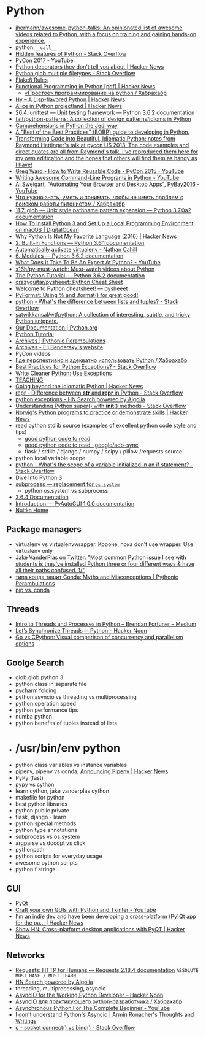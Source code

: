 # Python
- [jhermann/awesome-python-talks: An opinionated list of awesome videos related to Python, with a focus on training and gaining hands-on experience.](https://github.com/jhermann/awesome-python-talks)
- python `__call__`
- [Hidden features of Python - Stack Overflow](https://stackoverflow.com/questions/101268/hidden-features-of-python)
- [PyCon 2017 - YouTube](https://www.youtube.com/channel/UCrJhliKNQ8g0qoE_zvL8eVg/videos?flow=grid&sort=p&view=0)
- [Python decorators they don't tell you about | Hacker News](https://news.ycombinator.com/item?id=16084238)
- [Python glob multiple filetypes - Stack Overflow](https://stackoverflow.com/questions/4568580/python-glob-multiple-filetypes)
- [Flake8 Rules](https://lintlyci.github.io/Flake8Rules/?utm_campaign=read_more&utm_medium=blog&utm_source=mybridge)
- [Functional Programming in Python [pdf] | Hacker News](https://news.ycombinator.com/item?id=15245095)
    - [«Простое» программирование на python / Хабрахабр](https://habrahabr.ru/post/346272/)
- [Hy – A Lisp-flavored Python | Hacker News](https://news.ycombinator.com/item?id=14909786)
- [Alice in Python projectland | Hacker News](https://news.ycombinator.com/item?id=15378487)
- [26.4. unittest — Unit testing framework — Python 3.6.2 documentation](https://docs.python.org/3/library/unittest.html)
- [faif/python-patterns: A collection of design patterns/idioms in Python](https://github.com/faif/python-patterns)
- [Comprehensions in Python the Jedi way](https://gist.github.com/bearfrieze/a746c6f12d8bada03589)
- [A "Best of the Best Practices" (BOBP) guide to developing in Python.](https://gist.github.com/sloria/7001839)
- [Transforming Code into Beautiful, Idiomatic Python: notes from Raymond Hettinger's talk at pycon US 2013. The code examples and direct quotes are all from Raymond's talk. I've reproduced them here for my own edification and the hopes that others will find them as handy as I have!](https://gist.github.com/JeffPaine/6213790)
- [Greg Ward - How to Write Reusable Code - PyCon 2015 - YouTube](https://www.youtube.com/watch?v=r9cnHO15YgU)
- [Writing Awesome Command-Line Programs in Python - YouTube](https://www.youtube.com/watch?v=gR73nLbbgqY)
- [Al Sweigart, "Automating Your Browser and Desktop Apps", PyBay2016 - YouTube](https://www.youtube.com/watch?v=dZLyfbSQPXI)
- [Что нужно знать, уметь и понимать, чтобы не иметь проблем с поиском работы питонистом / Хабрахабр](https://habrahabr.ru/post/311642/)
- [11.7. glob — Unix style pathname pattern expansion — Python 3.7.0a2 documentation](https://docs.python.org/3.7/library/glob.html)
- [How To Install Python 3 and Set Up a Local Programming Environment on macOS | DigitalOcean](https://www.digitalocean.com/community/tutorials/how-to-install-python-3-and-set-up-a-local-programming-environment-on-macos#step-5-%E2%80%94-creating-a-virtual-environment)
- [Why Python Is Not My Favorite Language (2016) | Hacker News](https://news.ycombinator.com/item?id=14594211)
- [2. Built-in Functions — Python 3.6.1 documentation](https://docs.python.org/3/library/functions.html)
- [Automatically activate virtualenv - Nathan Cahill](http://nathancahill.github.io/automatically-activate-virtualenv/)
- [6. Modules — Python 3.6.2 documentation](https://docs.python.org/3/tutorial/modules.html#tut-packages)
- [What Does It Take To Be An Expert At Python? - YouTube](https://www.youtube.com/watch?v=7lmCu8wz8ro)
- [s16h/py-must-watch: Must-watch videos about Python](https://github.com/s16h/py-must-watch)
- [The Python Tutorial — Python 3.6.2 documentation](https://docs.python.org/3.6/tutorial/index.html)
- [crazyguitar/pysheeet: Python Cheat Sheet](https://github.com/crazyguitar/pysheeet)
- [Welcome to Python cheatsheet! — pysheeet](https://www.pythonsheets.com/)
- [PyFormat: Using % and .format() for great good!](https://pyformat.info/)
- [python - What's the difference between lists and tuples? - Stack Overflow](https://stackoverflow.com/questions/626759/whats-the-difference-between-lists-and-tuples?noredirect=1&lq=1)
- [satwikkansal/wtfpython: A collection of interesting, subtle, and tricky Python snippets.](https://github.com/satwikkansal/wtfpython?utm_campaign=explore-email&utm_medium=email&utm_source=newsletter&utm_term=weekly)
- [Our Documentation | Python.org](https://www.python.org/doc/)
- [Python Tutorial](https://pythonspot.com/en/)
- [Archives | Pythonic Perambulations](https://jakevdp.github.io/archives.html)
- [Archives - Eli Bendersky's website](https://eli.thegreenplace.net/archives/all)
- PyCon videos
- [Где перспективно и адекватно использовать Python / Хабрахабр](https://habrahabr.ru/post/340894/)
- [Best Practices for Python Exceptions? - Stack Overflow](https://stackoverflow.com/questions/839636/best-practices-for-python-exceptions/839844#839844)
- [Write Cleaner Python: Use Exceptions](https://jeffknupp.com/blog/2013/02/06/write-cleaner-python-use-exceptions/)
- [TEACHING](http://www.labri.fr/perso/nrougier/teaching/)
- [Going beyond the idiomatic Python | Hacker News](https://news.ycombinator.com/item?id=15609686)
- [repr - Difference between __str__ and __repr__ in Python - Stack Overflow](https://stackoverflow.com/questions/1436703/difference-between-str-and-repr-in-python#2626364)
- [python exceptions - HN Search powered by Algolia](https://hn.algolia.com/?query=python%20exceptions&sort=byPopularity&prefix&page=0&dateRange=all&type=story)
- [Understanding Python super() with __init__() methods - Stack Overflow](https://stackoverflow.com/questions/576169/understanding-python-super-with-init-methods)
- [Norvig's Python programs to practice or demonstrate skills | Hacker News](https://news.ycombinator.com/item?id=15787023)
- read python stdlib source (examples of excellent python code style and tips)
    - [good python code to read](http://benhoyt.com/projects/)
    - [good python code to read · google/adb-sync](https://github.com/google/adb-sync/blob/master/adb-sync)
    - flask / stdlib / django / numpy / scipy / pillow /requests source
- python local variable scope
- [python - What's the scope of a variable initialized in an if statement? - Stack Overflow](https://stackoverflow.com/questions/2829528/whats-the-scope-of-a-variable-initialized-in-an-if-statement)
- [Dive Into Python 3](http://www.diveintopython3.net/index.html)
- [subprocess — replacement for `os.system`](https://docs.python.org/3/library/subprocess.html#module-subprocess)
    - python os.system vs subprocess
- [3.6.4 Documentation](https://docs.python.org/3/)
- [Introduction — PyAutoGUI 1.0.0 documentation](https://pyautogui.readthedocs.io/en/latest/introduction.html)
- [Nuitka Home](http://nuitka.net/pages/overview.html)

## Package managers
- virtualenv vs virtualenvwrapper. Короче, пока don't use wrapper. Use virtualenv only
- [Jake VanderPlas on Twitter: "Most common Python issue I see with students is they've installed Python three or four different ways & have all their paths confused. 1/"](https://twitter.com/jakevdp/status/922846245848150016)
- [типа конда тащит Conda: Myths and Misconceptions | Pythonic Perambulations](https://jakevdp.github.io/blog/2016/08/25/conda-myths-and-misconceptions/)
- [pip vs. conda](http://jakevdp.github.io/blog/2017/12/05/installing-python-packages-from-jupyter/index.html#pip-vs.-conda)


## Threads
- [Intro to Threads and Processes in Python – Brendan Fortuner – Medium](https://medium.com/@bfortuner/python-multithreading-vs-multiprocessing-73072ce5600b)
- [Let’s Synchronize Threads in Python – Hacker Noon](https://hackernoon.com/synchronization-primitives-in-python-564f89fee732)
- [Go vs CPython: Visual comparison of concurrency and parallelism options](https://labs.getninjas.com.br/go-vs-cpython-visual-comparison-of-concurrency-and-parallelism-d29a1ebec20a)

## Goolge Search
- glob.glob python 3
- python class in separate file
- pycharm folding
- python asyncio vs threading vs multiprocessing
- python operation speed
- python performance tips
- numba python
- python benefits of tuples instead of lists
- # /usr/bin/env python
- python class variables vs instance variables
- pipenv, pipenv vs conda, [Announcing Pipenv | Hacker News](https://news.ycombinator.com/item?id=13459740)
- PyPy (fast)
- pypy vs cython
- learn cython, jake vanderplas cython
- makefile for python
- best python libraries
- python public private
- flask, django - learn
- python special methods
- python type annotations
- subprocess vs os.system
-  argparse vs docopt vs click
- pythonpath
- python scripts for everyday usage
- awesome python scripts
- python f strings


## GUI
- PyQt
- [Craft your own GUIs with Python and Tkinter - YouTube](https://www.youtube.com/watch?v=Wb1YFgHqUZ8)
- [I'm an indie dev and have been developing a cross-platform (Py)Qt app for the pa... | Hacker News](https://news.ycombinator.com/item?id=15870010)
- [Show HN: Cross-platform desktop applications with PyQT | Hacker News](https://news.ycombinator.com/item?id=16318677)

## Networks
- [Requests: HTTP for Humans — Requests 2.18.4 documentation](http://www.python-requests.org/en/master/) `ABSOLUTE MUST HAVE / MUST LEARN`
- [HN Search powered by Algolia](https://hn.algolia.com/?query=&sort=byPopularity&prefix&page=0&dateRange=all&type=story)
- threading, multiprocessing, asyncio
- [AsyncIO for the Working Python Developer – Hacker Noon](https://hackernoon.com/asyncio-for-the-working-python-developer-5c468e6e2e8e)
- [AsyncIO для практикующего python-разработчика / Хабрахабр](https://habrahabr.ru/post/337420/)
- [Asynchronous Python For The Complete Beginner - YouTube](https://www.youtube.com/watch?v=cYUr0BveIkY)
- [I don't understand Python's Asyncio | Armin Ronacher's Thoughts and Writings](http://lucumr.pocoo.org/2016/10/30/i-dont-understand-asyncio/)
- [c - socket connect() vs bind() - Stack Overflow](https://stackoverflow.com/questions/27014955/socket-connect-vs-bind)
